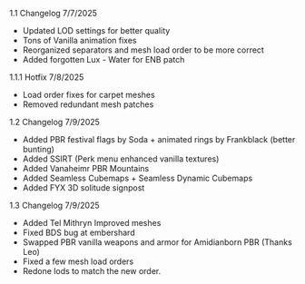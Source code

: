 1.1 Changelog 7/7/2025

- Updated LOD settings for better quality
- Tons of Vanilla animation fixes
- Reorganized separators and mesh load order to be more correct
- Added forgotten Lux - Water for ENB patch

1.1.1 Hotfix 7/8/2025

- Load order fixes for carpet meshes
- Removed redundant mesh patches

1.2 Changelog 7/9/2025

- Added PBR festival flags by Soda + animated rings by Frankblack (better bunting)
- Added SSIRT (Perk menu enhanced vanilla textures)
- Added Vanaheimr PBR Mountains
- Added Seamless Cubemaps + Seamless Dynamic Cubemaps
- Added FYX 3D solitude signpost

1.3 Changelog 7/9/2025

- Added Tel Mithryn Improved meshes
- Fixed BDS bug at embershard
- Swapped PBR vanilla weapons and armor for Amidianborn PBR (Thanks Leo)
- Fixed a few mesh load orders
- Redone lods to match the new order.
